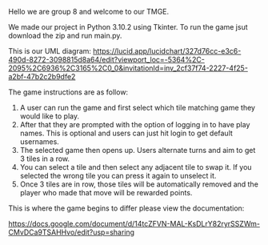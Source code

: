 Hello we are group 8 and welcome to our TMGE.  

We made our project in Python 3.10.2 using Tkinter. To run the game jsut download the zip and run main.py. 

This is our UML diagram: https://lucid.app/lucidchart/327d76cc-e3c6-490d-8272-3098815d8a64/edit?viewport_loc=-5364%2C-2095%2C6936%2C3165%2C0_0&invitationId=inv_2cf37f74-2227-4f25-a2bf-47b2c2b9dfe2 

The game instructions are as follow: 

1. A user can run the game and first select which tile matching game they would like to play. 
2. After that they are prompted with the option of logging in to have play names. This is optional and users can just hit login to get default usernames. 
3. The selected game then opens up. Users alternate turns and aim to get 3 tiles in a row.
4. You can select a tile and then select any adjacent tile to swap it. If you selected the wrong tile you can press it again to unselect it.
5. Once 3 tiles are in row, those tiles will be automatically removed and the player who made that move will be rewarded points. 

This is where the game begins to differ please view the documentation: 

https://docs.google.com/document/d/14tcZFVN-MAL-KsDLrY82ryrSSZWm-CMvDCa9TSAHHvo/edit?usp=sharing 
